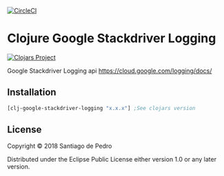 [![CircleCI](https://circleci.com/gh/xerp/clj-google-stackdriver-logging.svg?style=svg)](https://circleci.com/gh/xerp/clj-google-stackdriver-logging)

# Clojure Google Stackdriver Logging

[![Clojars Project](https://img.shields.io/clojars/v/clj-google-stackdriver-logging.svg)](https://clojars.org/clj-google-stackdriver-logging)

Google Stackdriver Logging api https://cloud.google.com/logging/docs/

## Installation

```clojure
[clj-google-stackdriver-logging "x.x.x"] ;See clojars version
```

## License

Copyright © 2018 Santiago de Pedro

Distributed under the Eclipse Public License either version 1.0 or any later version.
